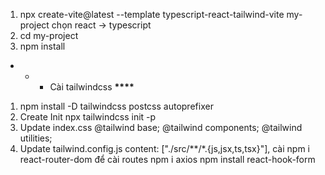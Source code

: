 1. npx create-vite@latest --template typescript-react-tailwind-vite my-project
   chọn react -> typescript
2. cd my-project
3. npm install

- - - Cài tailwindcss **************\*\*\*\***************

1. npm install -D tailwindcss postcss autoprefixer
2. Create Init
   npx tailwindcss init -p
3. Update index.css
   @tailwind base; @tailwind components; @tailwind utilities;
4. Update tailwind.config.js
   content: ["./src/**/*.{js,jsx,ts,tsx}"],
   cài npm i react-router-dom để cài routes
   npm i axios
   npm install react-hook-form

